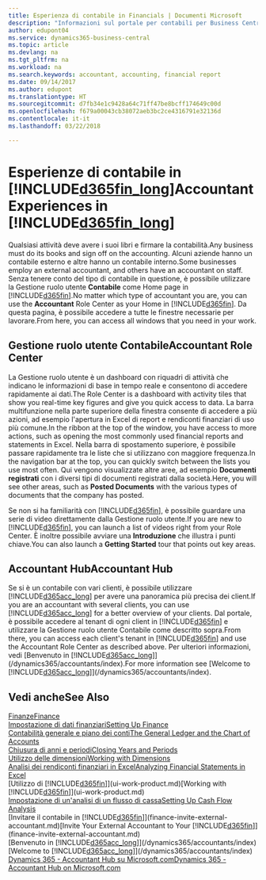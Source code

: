 ```yaml
---
title: Esperienza di contabile in Financials | Documenti Microsoft
description: "Informazioni sul portale per contabili per Business Central e la Gestione ruolo utente Contabile che supporta i contabili interni ed esterni nella società client."
author: edupont04
ms.service: dynamics365-business-central
ms.topic: article
ms.devlang: na
ms.tgt_pltfrm: na
ms.workload: na
ms.search.keywords: accountant, accounting, financial report
ms.date: 09/14/2017
ms.author: edupont
ms.translationtype: HT
ms.sourcegitcommit: d7fb34e1c9428a64c71ff47be8bcff174649c00d
ms.openlocfilehash: f679a00043cb38072aeb3bc2ce4316791e32136d
ms.contentlocale: it-it
ms.lasthandoff: 03/22/2018

---
```

# <a name="accountant-experiences-in-included365finlongincludesd365finlongmdmd"></a><span data-ttu-id="3cf7b-103">Esperienze di contabile in [!INCLUDE[d365fin_long](includes/d365fin_long_md.md)]</span><span class="sxs-lookup"><span data-stu-id="3cf7b-103">Accountant Experiences in [!INCLUDE[d365fin_long](includes/d365fin_long_md.md)]</span></span>
<span data-ttu-id="3cf7b-104">Qualsiasi attività deve avere i suoi libri e firmare la contabilità.</span><span class="sxs-lookup"><span data-stu-id="3cf7b-104">Any business must do its books and sign off on the accounting.</span></span> <span data-ttu-id="3cf7b-105">Alcuni aziende hanno un contabile esterno e altre hanno un contabile interno.</span><span class="sxs-lookup"><span data-stu-id="3cf7b-105">Some businesses employ an external accountant, and others have an accountant on staff.</span></span> <span data-ttu-id="3cf7b-106">Senza tenere conto del tipo di contabile in questione, è possibile utilizzare la Gestione ruolo utente **Contabile** come Home page in [!INCLUDE[d365fin](includes/d365fin_md.md)].</span><span class="sxs-lookup"><span data-stu-id="3cf7b-106">No matter which type of accountant you are, you can use the **Accountant** Role Center as your Home in [!INCLUDE[d365fin](includes/d365fin_md.md)].</span></span> <span data-ttu-id="3cf7b-107">Da questa pagina, è possibile accedere a tutte le finestre necessarie per lavorare.</span><span class="sxs-lookup"><span data-stu-id="3cf7b-107">From here, you can access all windows that you need in your work.</span></span>  

## <a name="accountant-role-center"></a><span data-ttu-id="3cf7b-108">Gestione ruolo utente Contabile</span><span class="sxs-lookup"><span data-stu-id="3cf7b-108">Accountant Role Center</span></span>
<span data-ttu-id="3cf7b-109">La Gestione ruolo utente è un dashboard con riquadri di attività che indicano le informazioni di base in tempo reale e consentono di accedere rapidamente ai dati.</span><span class="sxs-lookup"><span data-stu-id="3cf7b-109">The Role Center is a dashboard with activity tiles that show you real-time key figures and give you quick access to data.</span></span> <span data-ttu-id="3cf7b-110">La barra multifunzione nella parte superiore della finestra consente di accedere a più azioni, ad esempio l'apertura in Excel di report e rendiconti finanziari di uso più comune.</span><span class="sxs-lookup"><span data-stu-id="3cf7b-110">In the ribbon at the top of the window, you have access to more actions, such as opening the most commonly used financial reports and statements in Excel.</span></span> <span data-ttu-id="3cf7b-111">Nella barra di spostamento superiore, è possibile passare rapidamente tra le liste che si utilizzano con maggiore frequenza.</span><span class="sxs-lookup"><span data-stu-id="3cf7b-111">In the navigation bar at the top, you can quickly switch between the lists you use most often.</span></span> <span data-ttu-id="3cf7b-112">Qui vengono visualizzate altre aree, ad esempio **Documenti registrati** con i diversi tipi di documenti registrati dalla società.</span><span class="sxs-lookup"><span data-stu-id="3cf7b-112">Here, you will see other areas, such as **Posted Documents** with the various types of documents that the company has posted.</span></span>  

<span data-ttu-id="3cf7b-113">Se non si ha familiarità con [!INCLUDE[d365fin](includes/d365fin_md.md)], è possibile guardare una serie di video direttamente dalla Gestione ruolo utente.</span><span class="sxs-lookup"><span data-stu-id="3cf7b-113">If you are new to [!INCLUDE[d365fin](includes/d365fin_md.md)], you can launch a list of videos right from your Role Center.</span></span> <span data-ttu-id="3cf7b-114">È inoltre possibile avviare una **Introduzione** che illustra i punti chiave.</span><span class="sxs-lookup"><span data-stu-id="3cf7b-114">You can also launch a **Getting Started** tour that points out key areas.</span></span>  

## <a name="accountant-hub"></a><span data-ttu-id="3cf7b-115">Accountant Hub</span><span class="sxs-lookup"><span data-stu-id="3cf7b-115">Accountant Hub</span></span>
<span data-ttu-id="3cf7b-116">Se si è un contabile con vari clienti, è possibile utilizzare [!INCLUDE[d365acc_long](includes/d365acc_long_md.md)] per avere una panoramica più precisa dei client.</span><span class="sxs-lookup"><span data-stu-id="3cf7b-116">If you are an accountant with several clients, you can use [!INCLUDE[d365acc_long](includes/d365acc_long_md.md)] for a better overview of your clients.</span></span> <span data-ttu-id="3cf7b-117">Dal portale, è possibile accedere al tenant di ogni client in [!INCLUDE[d365fin](includes/d365fin_md.md)] e utilizzare la Gestione ruolo utente Contabile come descritto sopra.</span><span class="sxs-lookup"><span data-stu-id="3cf7b-117">From there, you can access each client's tenant in [!INCLUDE[d365fin](includes/d365fin_md.md)] and use the Accountant Role Center as described above.</span></span> <span data-ttu-id="3cf7b-118">Per ulteriori informazioni, vedi [Benvenuto in [!INCLUDE[d365acc_long](includes/d365acc_long_md.md)]](/dynamics365/accountants/index).</span><span class="sxs-lookup"><span data-stu-id="3cf7b-118">For more information see [Welcome to [!INCLUDE[d365acc_long](includes/d365acc_long_md.md)]](/dynamics365/accountants/index).</span></span>  

## <a name="see-also"></a><span data-ttu-id="3cf7b-119">Vedi anche</span><span class="sxs-lookup"><span data-stu-id="3cf7b-119">See Also</span></span>
[<span data-ttu-id="3cf7b-120">Finanze</span><span class="sxs-lookup"><span data-stu-id="3cf7b-120">Finance</span></span>](finance.md)  
[<span data-ttu-id="3cf7b-121">Impostazione di dati finanziari</span><span class="sxs-lookup"><span data-stu-id="3cf7b-121">Setting Up Finance</span></span>](finance-setup-finance.md)  
[<span data-ttu-id="3cf7b-122">Contabilità generale e piano dei conti</span><span class="sxs-lookup"><span data-stu-id="3cf7b-122">The General Ledger and the Chart of Accounts</span></span>](finance-general-ledger.md)  
[<span data-ttu-id="3cf7b-123">Chiusura di anni e periodi</span><span class="sxs-lookup"><span data-stu-id="3cf7b-123">Closing Years and Periods</span></span>](year-close-years-periods.md)  
[<span data-ttu-id="3cf7b-124">Utilizzo delle dimensioni</span><span class="sxs-lookup"><span data-stu-id="3cf7b-124">Working with Dimensions</span></span>](finance-dimensions.md)  
[<span data-ttu-id="3cf7b-125">Analisi dei rendiconti finanziari in Excel</span><span class="sxs-lookup"><span data-stu-id="3cf7b-125">Analyzing Financial Statements in Excel</span></span>](finance-analyze-excel.md)  
<span data-ttu-id="3cf7b-126">[Utilizzo di [!INCLUDE[d365fin](includes/d365fin_md.md)]](ui-work-product.md)</span><span class="sxs-lookup"><span data-stu-id="3cf7b-126">[Working with [!INCLUDE[d365fin](includes/d365fin_md.md)]](ui-work-product.md)</span></span>  
[<span data-ttu-id="3cf7b-127">Impostazione di un'analisi di un flusso di cassa</span><span class="sxs-lookup"><span data-stu-id="3cf7b-127">Setting Up Cash Flow Analysis</span></span>](finance-setup-cash-flow-analyses.md)  
<span data-ttu-id="3cf7b-128">[Invitare il contabile in [!INCLUDE[d365fin](includes/d365fin_md.md)]](finance-invite-external-accountant.md)</span><span class="sxs-lookup"><span data-stu-id="3cf7b-128">[Invite Your External Accountant to Your [!INCLUDE[d365fin](includes/d365fin_md.md)]](finance-invite-external-accountant.md)</span></span>  
<span data-ttu-id="3cf7b-129">[Benvenuto in [!INCLUDE[d365acc_long](includes/d365acc_long_md.md)]](/dynamics365/accountants/index)</span><span class="sxs-lookup"><span data-stu-id="3cf7b-129">[Welcome to [!INCLUDE[d365acc_long](includes/d365acc_long_md.md)]](/dynamics365/accountants/index)</span></span>  
[<span data-ttu-id="3cf7b-130">Dynamics 365 - Accountant Hub su Microsoft.com</span><span class="sxs-lookup"><span data-stu-id="3cf7b-130">Dynamics 365 - Accountant Hub on Microsoft.com</span></span>](https://www.microsoft.com/en-us/dynamics365/financial-insights-for-accountants)  

